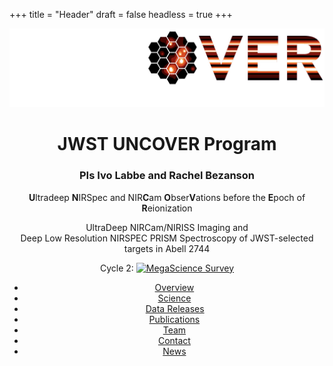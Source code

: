 +++
title = "Header"
draft = false
headless = true
+++

<!-- Header -->
<header id="header">
<div class="logo" style="border: none;">
    <span class="image main">
        <img src="images/UNCOVER_logo_white.png" alt="" />
    </span>
</div>
<div class="content">
    <div class="inner">
        <h1>JWST UNCOVER Program</h1>
        <h3>PIs Ivo Labbe and Rachel Bezanson</h3>
        <p><strong>U</strong>ltradeep <strong>N</strong>IRSpec and NIR<strong>C</strong>am <strong>O</strong>bser<strong>V</strong>ations before the <strong>E</strong>poch of <strong>R</strong>eionization</p>
        <p>UltraDeep NIRCam/NIRISS Imaging and <br />
        Deep Low Resolution NIRSPEC PRISM Spectroscopy of JWST-selected targets in Abell 2744</p>
        <p class="othersurvey">Cycle 2: <a href="megascience"><img src="../images/megascience_white.png" alt="MegaScience"/> Survey</a></p>
    </div>
</div>
<nav>
    <ul>
        <li><a href="#overview">Overview</a></li>
        <li><a href="#science">Science</a></li>
        <li><a style="padding-left: 0.85rem; padding-right: 0.75rem;" href="#releases">Data Releases</a></li>
        <li><a href="#publications">Publications</a></li>
        <li><a href="#team">Team</a></li>
        <li><a href="#contact">Contact</a></li>
        <li class="highlight"><a href="/news">News</a></li>
    </ul>
</nav>
</header>